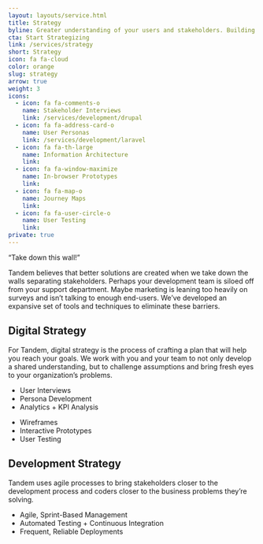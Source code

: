 ```yaml
---
layout: layouts/service.html
title: Strategy
byline: Greater understanding of your users and stakeholders. Building the right thing, the best way possible.
cta: Start Strategizing
link: /services/strategy
short: Strategy
icon: fa fa-cloud
color: orange
slug: strategy
arrow: true
weight: 3
icons:
  - icon: fa fa-comments-o
    name: Stakeholder Interviews
    link: /services/development/drupal
  - icon: fa fa-address-card-o
    name: User Personas
    link: /services/development/laravel
  - icon: fa fa-th-large
    name: Information Architecture
    link:
  - icon: fa fa-window-maximize
    name: In-browser Prototypes
    link:
  - icon: fa fa-map-o
    name: Journey Maps
    link:
  - icon: fa fa-user-circle-o
    name: User Testing
    link:
private: true
---
```


“Take down this wall!”

Tandem believes that better solutions are created when we take down the walls separating stakeholders. Perhaps your development team is siloed off from your support department. Maybe marketing is leaning too heavily on surveys and isn’t talking to enough end-users. We’ve developed an expansive set of tools and techniques to eliminate these barriers.


<div class="row">
  <div class="col-sm-3">
    <h2>Digital Strategy</h2>
  </div>
  <div class="col-sm-9">
    <p>For Tandem, digital strategy is the process of crafting a plan that will help you reach your goals. We work with you and your team to not only develop a shared understanding, but to challenge assumptions and bring fresh eyes to your organization’s problems.</p>
    <div class="row">
      <div class="col-sm-6">
        <ul>
          <li>User Interviews</li>
          <li>Persona Development</li>
          <li>Analytics + KPI Analysis</li>
        </ul>
      </div>
      <div class="col-sm-6">
        <ul>
          <li>Wireframes</li>
          <li>Interactive Prototypes</li>
          <li>User Testing</li>
        </ul>
      </div>
    </div>
  </div>
</div>
<div class="row">
  <div class="col-sm-3">
    <h2>Development Strategy</h2>
  </div>
  <div class="col-sm-9">
    <p>Tandem uses agile processes to bring stakeholders closer to the development process and coders closer to the business problems they’re solving.</p>
    <div class="row">
      <div class="col-sm-6">
        <ul>
          <li>Agile, Sprint-Based Management</li>
          <li>Automated Testing + Continuous Integration</li>
          <li>Frequent, Reliable Deployments</li>
        </ul>
      </div>
    </div>
  </div>
</div>
